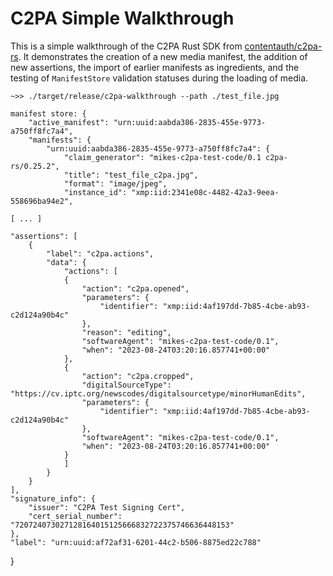 # C2PA Simple Walkthrough

This is a simple walkthrough of the C2PA Rust SDK from [contentauth/c2pa-rs](https://github.com/contentauth/c2pa-rs). It demonstrates the creation of a new media manifest, the addition of new assertions, the import of earlier manifests as ingredients, and the testing of `ManifestStore` validation statuses during the loading of media.

    ~>> ./target/release/c2pa-walkthrough --path ./test_file.jpg 

    manifest store: {
        "active_manifest": "urn:uuid:aabda386-2835-455e-9773-a750ff8fc7a4",
        "manifests": {
            "urn:uuid:aabda386-2835-455e-9773-a750ff8fc7a4": {
                "claim_generator": "mikes-c2pa-test-code/0.1 c2pa-rs/0.25.2",
                "title": "test_file_c2pa.jpg",
                "format": "image/jpeg",
                "instance_id": "xmp:iid:2341e08c-4482-42a3-9eea-558696ba94e2",

    [ ... ]

    "assertions": [
        {
            "label": "c2pa.actions",
            "data": {
                "actions": [
                {
                    "action": "c2pa.opened",
                    "parameters": {
                        "identifier": "xmp:iid:4af197dd-7b85-4cbe-ab93-c2d124a90b4c"
                    },
                    "reason": "editing",
                    "softwareAgent": "mikes-c2pa-test-code/0.1",
                    "when": "2023-08-24T03:20:16.857741+00:00"
                },
                {
                    "action": "c2pa.cropped",
                    "digitalSourceType": "https://cv.iptc.org/newscodes/digitalsourcetype/minorHumanEdits",
                    "parameters": {
                        "identifier": "xmp:iid:4af197dd-7b85-4cbe-ab93-c2d124a90b4c"
                    },
                    "softwareAgent": "mikes-c2pa-test-code/0.1",
                    "when": "2023-08-24T03:20:16.857741+00:00"
                }
                ]
            }
        }
    ],
    "signature_info": {
        "issuer": "C2PA Test Signing Cert",
        "cert_serial_number": "720724073027128164015125666832722375746636448153"
    },
    "label": "urn:uuid:af72af31-6201-44c2-b506-8875ed22c788"
}
